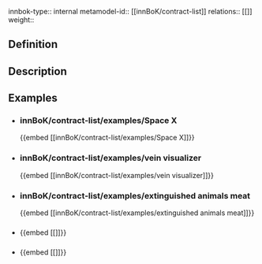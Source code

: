 
innbok-type:: internal
metamodel-id:: [[innBoK/contract-list]]
relations:: [[]]
weight:: 

## Definition

## Description
## Examples
- ### innBoK/contract-list/examples/Space X
	{{embed [[innBoK/contract-list/examples/Space X]]}}
- ### innBoK/contract-list/examples/vein visualizer
	{{embed [[innBoK/contract-list/examples/vein visualizer]]}}
- ### innBoK/contract-list/examples/extinguished animals meat
	{{embed [[innBoK/contract-list/examples/extinguished animals meat]]}}
- ### 
	{{embed [[]]}}
- ### 
	{{embed [[]]}}












